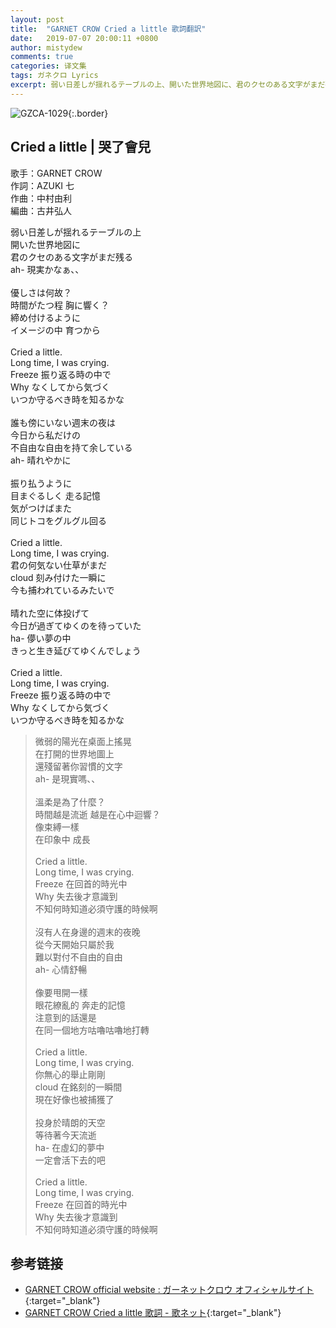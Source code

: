 ```yaml
---
layout: post
title:  "GARNET CROW Cried a little 歌詞翻訳"
date:   2019-07-07 20:00:11 +0800
author: mistydew
comments: true
categories: 译文集
tags: ガネクロ Lyrics
excerpt: 弱い日差しが揺れるテーブルの上、開いた世界地図に、君のクセのある文字がまだ残る。ah- 現実かなぁ、、
---
```

![GZCA-1029](https://crowsub.github.io/assets/images/discography/single/GZCA-1029.jpg){:.border}

## Cried a little | 哭了會兒

歌手：GARNET CROW<br>
作詞：AZUKI 七<br>
作曲：中村由利<br>
編曲：古井弘人

<div class="lyric-original">
<p>
弱い日差しが揺れるテーブルの上<br>
開いた世界地図に<br>
君のクセのある文字がまだ残る<br>
ah- 現実かなぁ、、<br>
<br>
優しさは何故？<br>
時間がたつ程 胸に響く？<br>
締め付けるように<br>
イメージの中 育つから<br>
<br>
Cried a little.<br>
Long time, I was crying.<br>
Freeze 振り返る時の中で<br>
Why なくしてから気づく<br>
いつか守るべき時を知るかな<br>
<br>
誰も傍にいない週末の夜は<br>
今日から私だけの<br>
不自由な自由を持て余している<br>
ah- 晴れやかに<br>
<br>
振り払うように<br>
目まぐるしく 走る記憶<br>
気がつけばまた<br>
同じトコをグルグル回る<br>
<br>
Cried a little.<br>
Long time, I was crying.<br>
君の何気ない仕草がまだ<br>
cloud 刻み付けた一瞬に<br>
今も捕われているみたいで<br>
<br>
晴れた空に体投げて<br>
今日が過ぎてゆくのを待っていた<br>
ha- 儚い夢の中<br>
きっと生き延びてゆくんでしょう<br>
<br>
Cried a little.<br>
Long time, I was crying.<br>
Freeze 振り返る時の中で<br>
Why なくしてから気づく<br>
いつか守るべき時を知るかな
</p>
</div>

<div class="lyric-translation">
<blockquote>
微弱的陽光在桌面上搖晃<br>
在打開的世界地圖上<br>
還殘留著你習慣的文字<br>
ah- 是現實嗎、、<br>
<br>
溫柔是為了什麼？<br>
時間越是流逝 越是在心中迴響？<br>
像束縛一樣<br>
在印象中 成長<br>
<br>
Cried a little.<br>
Long time, I was crying.<br>
Freeze 在回首的時光中<br>
Why 失去後才意識到<br>
不知何時知道必須守護的時候啊<br>
<br>
沒有人在身邊的週末的夜晚<br>
從今天開始只屬於我<br>
難以對付不自由的自由<br>
ah- 心情舒暢<br>
<br>
像要甩開一樣<br>
眼花繚亂的 奔走的記憶<br>
注意到的話還是<br>
在同一個地方咕嚕咕嚕地打轉<br>
<br>
Cried a little.<br>
Long time, I was crying.<br>
你無心的舉止剛剛<br>
cloud 在銘刻的一瞬間<br>
現在好像也被捕獲了<br>
<br>
投身於晴朗的天空<br>
等待著今天流逝<br>
ha- 在虛幻的夢中<br>
一定會活下去的吧<br>
<br>
Cried a little.<br>
Long time, I was crying.<br>
Freeze 在回首的時光中<br>
Why 失去後才意識到<br>
不知何時知道必須守護的時候啊
</blockquote>
</div>

## 参考链接

* [GARNET CROW official website : ガーネットクロウ オフィシャルサイト](http://www.garnetcrow.com){:target="_blank"}
* [GARNET CROW Cried a little 歌詞 - 歌ネット](https://www.uta-net.com/song/20136){:target="_blank"}
